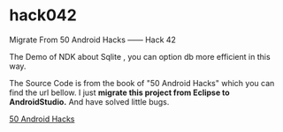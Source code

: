 # hack042

 Migrate From 50 Android Hacks  —— Hack 42 

 The Demo of  NDK about  Sqlite , you can option db  more efficient in this way. 

The Source Code is from  the book of "50 Android Hacks" which you can find the url bellow. I  just  **migrate this project from Eclipse  to  AndroidStudio.**  And have solved  little  bugs. 


[50 Android Hacks](https://www.manning.com/books/50-android-hacks)
